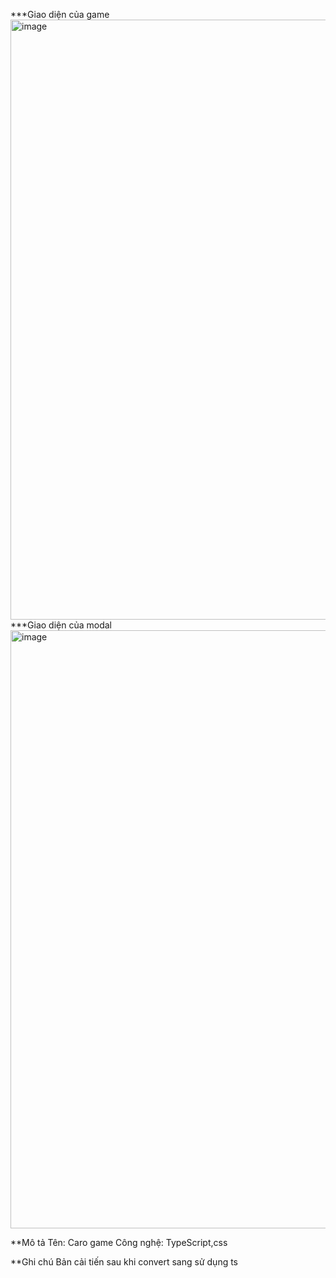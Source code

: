 ***Giao diện của game
<img width="960" alt="image" src="https://github.com/VinhDinh1/caro_game/assets/93752235/dae56a3c-41cd-4c4f-9cb9-4038d6828a53">
***Giao diện của modal
<img width="957" alt="image" src="https://github.com/VinhDinh1/caro_game/assets/93752235/a12b003a-8b71-4c6e-a818-6137bdb00a3e">

**Mô tả
Tên: Caro game 
Công nghệ: TypeScript,css

**Ghi chú
Bản cải tiến sau khi convert sang sử dụng ts

